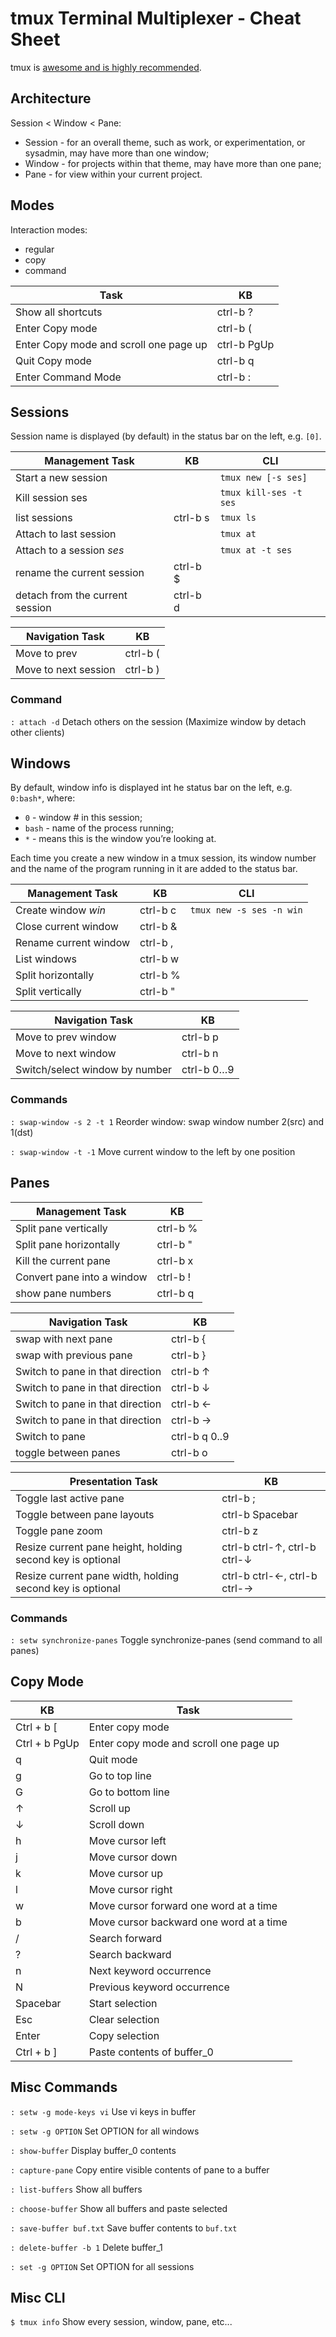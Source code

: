 # tmux Terminal Multiplexer - Cheat Sheet

tmux is [awesome and is highly
recommended](https://www.howtogeek.com/671422/how-to-use-tmux-on-linux-and-why-its-better-than-screen/).

## Architecture

Session < Window < Pane:

* Session - for an overall theme, such as work, or experimentation, or
sysadmin, may have more than one window;
* Window - for projects within that theme, may have more than one pane;
* Pane - for view within your current project.

## Modes

Interaction modes:

* regular
* copy
* command

Task|KB
----|--
Show all shortcuts|ctrl-b ?
Enter Copy mode|ctrl-b  (
Enter Copy mode and scroll one page up|ctrl-b  PgUp
Quit Copy mode|ctrl-b q
Enter Command Mode|ctrl-b :

## Sessions

Session name is displayed (by default) in the status bar on the left, e.g. `[0]`.

Management Task|KB|CLI
----|--|---
Start a new session| |`tmux new [-s ses]`
Kill session ses| |`tmux kill-ses -t ses`
list sessions|ctrl-b s|`tmux ls`
Attach to last session| |`tmux at`
Attach to a session _ses_| |`tmux at -t ses`
rename the current session|ctrl-b  $|
detach from the current session|ctrl-b  d|

Navigation Task|KB
----|--
Move to prev|ctrl-b  (
Move to next session|ctrl-b )

### Command
`: attach -d` Detach others on the session
(Maximize window by detach other clients)

## Windows

By default, window info is displayed int he status bar on the left, e.g.
`0:bash*`, where:

* `0` - window # in this session;
* `bash` - name of the process running;
* `*` - means this is the window you’re looking at.

Each time you create a new window in a tmux session, its window number and the
name of the program running in it are added to the status bar.

Management Task|KB|CLI
-|-|-
Create window _win_|ctrl-b c|`tmux new -s ses -n win`
Close current window|ctrl-b &|
Rename current window|ctrl-b ,|
List windows|ctrl-b w|
Split horizontally|ctrl-b %|
Split vertically|ctrl-b "|

Navigation Task|KB
-|-
Move to prev window|ctrl-b p
Move to next window|ctrl-b n
Switch/select window by number|ctrl-b 0…9

### Commands

`: swap-window -s 2 -t 1` Reorder window: swap window number 2(src)
and 1(dst)

`: swap-window -t -1` Move current window to the left by one position

## Panes


Management Task|KB
----|--
Split pane vertically|ctrl-b %
Split pane horizontally|ctrl-b "
Kill the current pane|ctrl-b x
Convert pane into a window|ctrl-b !
show pane numbers|ctrl-b q


Navigation Task|KB
----|--
swap with next pane|ctrl-b {
swap with previous pane|ctrl-b }
Switch to pane in that direction|ctrl-b ↑
Switch to pane in that direction|ctrl-b ↓
Switch to pane in that direction|ctrl-b ←
Switch to pane in that direction|ctrl-b →
Switch to pane|ctrl-b q 0..9
toggle between panes|ctrl-b o



Presentation Task|KB
----|--
Toggle last active pane|ctrl-b ;
Toggle between pane layouts|ctrl-b Spacebar
Toggle pane zoom|ctrl-b z
Resize current pane height, holding second key is optional|ctrl-b ctrl-↑, ctrl-b ctrl-↓
Resize current pane width, holding second key is optional|ctrl-b ctrl-←, ctrl-b ctrl-→

### Commands

`: setw synchronize-panes` Toggle synchronize-panes (send command to all panes)

## Copy Mode

KB|Task
--|----
Ctrl + b [|Enter copy mode
Ctrl + b PgUp|Enter copy mode and scroll one page up
q|Quit mode
g|Go to top line
G|Go to bottom line
↑|Scroll up
↓|Scroll down
h|Move cursor left
j|Move cursor down
k|Move cursor up
l|Move cursor right
w|Move cursor forward one word at a time
b|Move cursor backward one word at a time
/|Search forward
?|Search backward
n|Next keyword occurrence
N|Previous keyword occurrence
Spacebar|Start selection
Esc|Clear selection
Enter|Copy selection
Ctrl + b ]|Paste contents of buffer_0

## Misc Commands

`: setw -g mode-keys vi` Use vi keys in buffer

`: setw -g OPTION` Set OPTION for all windows

`: show-buffer` Display buffer_0 contents

`: capture-pane` Copy entire visible contents of pane to a buffer

`: list-buffers` Show all buffers

`: choose-buffer` Show all buffers and paste selected

`: save-buffer buf.txt` Save buffer contents to `buf.txt`

`: delete-buffer -b 1` Delete buffer_1

`: set -g OPTION` Set OPTION for all sessions

## Misc CLI

`$ tmux info` Show every session, window, pane, etc...
